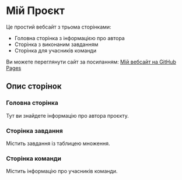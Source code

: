 # Мій Проєкт

Це простий вебсайт з трьома сторінками:
- Головна сторінка з інформацією про автора
- Сторінка з виконаним завданням
- Сторінка для учасників команди

Ви можете переглянути сайт за посиланням: [Мій вебсайт на GitHub Pages](https://username.github.io/repository-name/)

## Опис сторінок

### Головна сторінка
Тут ви знайдете інформацію про автора проєкту.

### Сторінка завдання
Містить завдання із таблицею множення.

### Сторінка команди
Містить інформацію про учасників команди.
